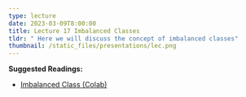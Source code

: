 ```yaml
---
type: lecture
date: 2023-03-09T8:00:00
title: Lecture 17 Imbalanced Classes
tldr: " Here we will discuss the concept of imbalanced classes"
thumbnail: /static_files/presentations/lec.png
---
```

**Suggested Readings:**
- [Imbalanced Class (Colab)](https://colab.research.google.com/drive/1mK5sPFS3hfBLo2yFGLrNFK9FyDZOmP64?usp=sharing)

